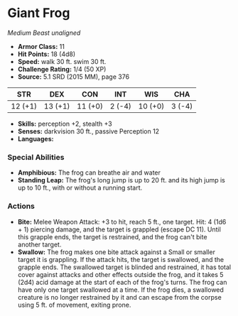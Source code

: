# Giant Frog

*Medium* *Beast* *unaligned*

- **Armor Class:** 11
- **Hit Points:** 18 (4d8)
- **Speed:** walk 30 ft. swim 30 ft.
- **Challenge Rating:** 1/4 (50 XP)
- **Source:** 5.1 SRD (2015 MM), page 376

| STR | DEX | CON | INT | WIS | CHA |
| --- | --- | --- | --- | --- | --- |
| 12 (+1) | 13 (+1) | 11 (+0) | 2 (-4) | 10 (+0) | 3 (-4) |

- **Skills:** perception +2, stealth +3
- **Senses:** darkvision 30 ft., passive Perception 12
- **Languages:** 

### Special Abilities

- **Amphibious:** The frog can breathe air and water
- **Standing Leap:** The frog's long jump is up to 20 ft. and its high jump is up to 10 ft., with or without a running start.

### Actions

- **Bite:** Melee Weapon Attack: +3 to hit, reach 5 ft., one target. Hit: 4 (1d6 + 1) piercing damage, and the target is grappled (escape DC 11). Until this grapple ends, the target is restrained, and the frog can't bite another target.
- **Swallow:** The frog makes one bite attack against a Small or smaller target it is grappling. If the attack hits, the target is swallowed, and the grapple ends. The swallowed target is blinded and restrained, it has total cover against attacks and other effects outside the frog, and it takes 5 (2d4) acid damage at the start of each of the frog's turns. The frog can have only one target swallowed at a time. If the frog dies, a swallowed creature is no longer restrained by it and can escape from the corpse using 5 ft. of movement, exiting prone.


